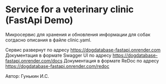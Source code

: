 # Service for a veterinary clinic (FastApi Demo)

Микросервис для хранения и обновления информации для собак согдасно описания в файле clinic.yaml.

Сервис развернут по адресу <https://dogdatabase-fastapi.onrender.com>
Документация в формате Swagger UI по адресу <https://dogdatabase-fastapi.onrender.com/docs>
Документация в формате ReDoc по адресу <https://dogdatabase-fastapi.onrender.com/redoc>

Автор: Гунькин И.С.
